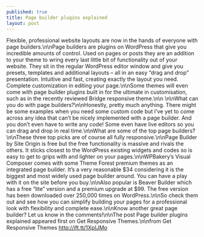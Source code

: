 ```yaml
---
published: true
title: Page builder plugins explained
layout: post
---
```

Flexible, professional website layouts are now in the hands of everyone with page builders.\n\nPage builders are plugins on WordPress that give you incredible amounts of control. Used on pages or posts they are an addition to your theme to wring every last little bit of functionality out of your website. They sit in the regular WordPress editor window and give you presets, templates and additional layouts – all in an easy “drag and drop” presentation. Intuitive and fast, creating exactly the layout you need. Complete customization in editing your page.\n\nSome themes will even come with page builder plugins built in for the ultimate in customisation, such as in the recently reviewed Bridge responsive theme.\n\n \n\nWhat can you do with page builders?\n\nHonestly, pretty much anything. There might be some examples when you need some custom code but I’ve yet to come across any idea that can’t be nicely implemented with a page builder. And you don’t even have to write any code! Some even have live editors so you can drag and drop in real time.\n\nWhat are some of the top page builders?\n\nThese three top picks are of course all fully responsive.\n\nPage Builder by Site Origin is free but the free functionality is massive and rivals the others. It sticks closest to the WordPress existing widgets and codes so is easy to get to grips with and lighter on your pages.\n\nWPBakery’s Visual Composer comes with some Theme Forest premium themes as an integrated page builder. It’s a very reasonable $34 considering it is the biggest and most widely used page builder around. You can have a play with it on the site before you buy.\n\nAlso popular is Beaver Builder which has a free “lite” version and a premium upgrade at $99. The free version has been downloaded over 250,000 times on WordPress.\n\nSo check them out and see how you can simplify building your pages for a professional look with flexibility and complete ease.\n\nKnow another great page builder? Let us know in the comments!\n\nThe post Page builder plugins explained appeared first on Get Responsive Themes.\n\nfrom Get Responsive Themes http://ift.tt/1XpIJMo
